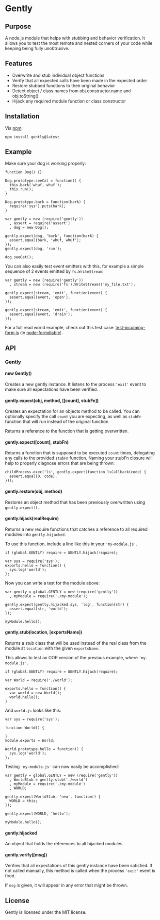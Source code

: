 # Gently

## Purpose

A node.js module that helps with stubbing and behavior verification. It allows you to test the most remote and nested corners of your code while keeping being fully unobtrusive.

## Features

* Overwrite and stub individual object functions
* Verify that all expected calls have been made in the expected order
* Restore stubbed functions to their original behavior
* Detect object / class names from obj.constructor.name and obj.toString()
* Hijack any required module function or class constructor

## Installation

Via [npm](http://github.com/isaacs/npm):

    npm install gently@latest

## Example

Make sure your dog is working properly:

    function Dog() {}

    Dog.prototype.seeCat = function() {
      this.bark('whuf, whuf');
      this.run();
    }

    Dog.prototype.bark = function(bark) {
      require('sys').puts(bark);
    }

    var gently = new (require('gently'))
      , assert = require('assert')
      , dog = new Dog();

    gently.expect(dog, 'bark', function(bark) {
      assert.equal(bark, 'whuf, whuf');
    });
    gently.expect(dog, 'run');

    dog.seeCat();

You can also easily test event emitters with this, for example a simple sequence of 2 events emitted by `fs.WriteStream`:

    var gently = new (require('gently'))
      , stream = new (require('fs').WriteStream)('my_file.txt');

    gently.expect(stream, 'emit', function(event) {
      assert.equal(event, 'open');
    });

    gently.expect(stream, 'emit', function(event) {
      assert.equal(event, 'drain');
    });

For a full read world example, check out this test case: [test-incoming-form.js](http://github.com/felixge/node-formidable/blob/master/test/simple/test-incoming-form.js) (in [node-formdiable](http://github.com/felixge/node-formidable)).

## API

### Gently

#### new Gently()

Creates a new gently instance. It listens to the process `'exit'` event to make sure all expectations have been verified.

#### gently.expect(obj, method, [[count], stubFn])

Creates an expectation for an objects method to be called. You can optionally specify the call `count` you are expecting, as well as `stubFn` function that will run instead of the original function.

Returns a reference to the function that is getting overwritten.

#### gently.expect([count], stubFn)

Returns a function that is supposed to be executed `count` times, delegating any calls to the provided `stubFn` function. Naming your stubFn closure will help to properly diagnose errors that are being thrown:

    childProcess.exec('ls', gently.expect(function lsCallback(code) {
      assert.equal(0, code);
    }));

#### gently.restore(obj, method)

Restores an object method that has been previously overwritten using `gently.expect()`.

#### gently.hijack(realRequire)

Returns a new require functions that catches a reference to all required modules into `gently.hijacked`.

To use this function, include a line like this in your `'my-module.js'`.

    if (global.GENTLY) require = GENTLY.hijack(require);

    var sys = require('sys');
    exports.hello = function() {
      sys.log('world');
    };

Now you can write a test for the module above:

    var gently = global.GENTLY = new (require('gently'))
      , myModule = require('./my-module');

    gently.expect(gently.hijacked.sys, 'log', function(str) {
      assert.equal(str, 'world');
    });

    myModule.hello();

#### gently.stub(location, [exportsName])

Returns a stub class that will be used instead of the real class from the module at `location` with the given `exportsName`.

This allows to test an OOP version of the previous example, where `'my-module.js'`.

    if (global.GENTLY) require = GENTLY.hijack(require);

    var World = require('./world');

    exports.hello = function() {
      var world = new World();
      world.hello();
    }

And `world.js` looks like this:

    var sys = require('sys');

    function World() {

    }
    module.exports = World;

    World.prototype.hello = function() {
      sys.log('world');
    };

Testing `'my-module.js'` can now easily be accomplished:

    var gently = global.GENTLY = new (require('gently'))
      , WorldStub = gently.stub('./world')
      , myModule = require('./my-module')
      , WORLD;

    gently.expect(WorldStub, 'new', function() {
      WORLD = this;
    });

    gently.expect(WORLD, 'hello');

    myModule.hello();

#### gently.hijacked

An object that holds the references to all hijacked modules.

#### gently.verify([msg])

Verifies that all expectations of this gently instance have been satisfied. If not called manually, this method is called when the process `'exit'` event is fired.

If `msg` is given, it will appear in any error that might be thrown.

## License

Gently is licensed under the MIT license.
